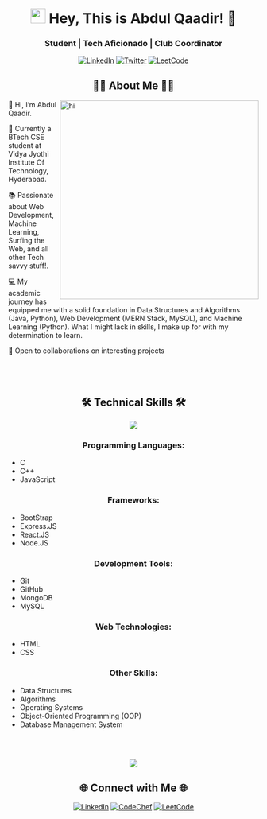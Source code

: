 <h1 align="center"><img src="https://emojis.slackmojis.com/emojis/images/1531849430/4246/blob-sunglasses.gif?1531849430" width="30"/> Hey, This is Abdul Qaadir! 👋</h1> <h3 align="center"> Student | Tech Aficionado | Club Coordinator</h3> <p align="center"> <a href="https://www.linkedin.com/in/b-abdul-qaadir-9822b523a/" target="_blank"><img alt="LinkedIn" src="https://img.shields.io/badge/linkedin-%230077B5.svg?&style=for-the-badge&logo=linkedin&logoColor=white" /></a> <a href="https://x.com/4bdulqaadir" target="_blank"><img alt="Twitter" src="https://img.shields.io/badge/twitter-%2300ACEE.svg?&style=for-the-badge&logo=twitter&logoColor=white" /></a> <a href="https://leetcode.com/u/abdulqaadir883/" target="_blank"><img alt="LeetCode" src="https://img.shields.io/badge/LeetCode-%23FFA116.svg?&style=for-the-badge&logo=leetcode&logoColor=white" /></a> </p> <h2 align="center">👨‍💻 About Me 👨‍💻</h2> <img align="right" alt="hi" width="400" src="https://cdn.dribbble.com/users/1059583/screenshots/4171367/media/5c8264a20b247115b68e6c2f4c97d5e6.gif">
👋 Hi, I’m Abdul Qaadir.

🔭 Currently a BTech CSE student at Vidya Jyothi Institute Of Technology, Hyderabad.

📚 Passionate about Web Development, Machine Learning, Surfing the Web, and all other Tech savvy stuff!.

💻 My academic journey has equipped me with a solid foundation in Data Structures and Algorithms (Java, Python), Web Development (MERN Stack, MySQL), and Machine Learning (Python). What I might lack in skills, I make up for with my determination to learn.

🤝 Open to collaborations on interesting projects <br></br> <br></br>

<h2 align="center">🛠 Technical Skills 🛠</h2> <p align="center"> <a href="github.com/4bdulQaadir"><img src="https://skillicons.dev/icons?i=python,c,java,html,css,mysql,tensorflow,vscode,github,git,pycharm,aws,opencv,sqlite,sklearn"></a> </p> <h3 align="center">Programming Languages:</h3> <ul> <li>C</li> <li>C++</li> <li>JavaScript</li> </ul> <h3 align="center">Frameworks:</h3> <ul> <li>BootStrap</li> <li>Express.JS</li> <li>React.JS</li> <li>Node.JS</li> </ul> <h3 align="center">Development Tools:</h3> <ul> <li>Git</li> <li>GitHub</li> <li>MongoDB</li> <li>MySQL</li> </ul> <h3 align="center">Web Technologies:</h3> <ul> <li>HTML</li> <li>CSS</li> </ul> <h3 align="center">Other Skills:</h3> <ul> <li>Data Structures</li> <li>Algorithms</li> <li>Operating Systems</li> <li>Object-Oriented Programming (OOP)</li> <li>Database Management System</li> </ul>
<br></br>

<p align="center"> <img src="https://capsule-render.vercel.app/api?type=waving&color=gradient&height=60&section=footer&textColor=ffffff&fontColor=ffffff"/> </p> <h2 align="center">🌐 Connect with Me 🌐</h2> <p align="center"> <a href="https://www.linkedin.com/in/ram-praveen-kumar/" target="_blank"><img alt="LinkedIn" src="https://img.shields.io/badge/linkedin-%230077B5.svg?&style=for-the-badge&logo=linkedin&logoColor=white" /></a> <a href="https://www.codechef.com/users/praveen_0905" target="_blank"><img alt="CodeChef" src="https://img.shields.io/badge/CodeChef-%23FFA116.svg?&style=for-the-badge&logo=codechef&logoColor=white" /></a> <a href="https://leetcode.com/u/rpkumar09/" target="_blank"><img alt="LeetCode" src="https://img.shields.io/badge/LeetCode-%23FFA116.svg?&style=for-the-badge&logo=leetcode&logoColor=white" /></a> </p>
